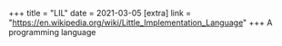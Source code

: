 +++
title = "LIL"
date = 2021-03-05
[extra]
link = "https://en.wikipedia.org/wiki/Little_Implementation_Language"
+++
A programming language

